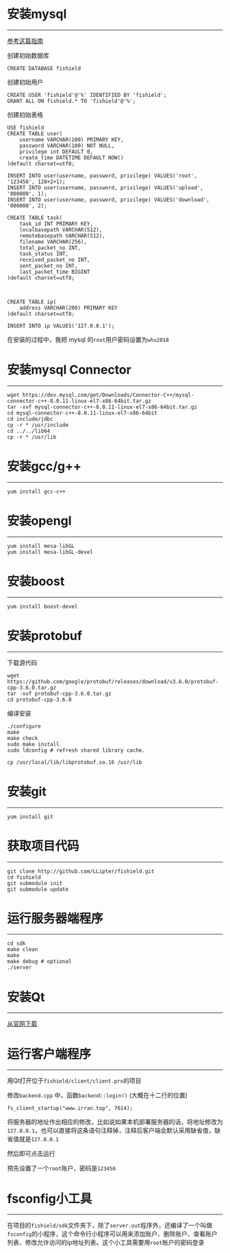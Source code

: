 # 安装mysql
---

[参考这篇指南](https://www.linode.com/docs/databases/mysql/how-to-install-mysql-on-centos-7/)

创建初始数据库

~~~
CREATE DATABASE fishield
~~~

创建初始用户

~~~
CREATE USER 'fishield'@'%' IDENTIFIED BY 'fishield'; 
GRANT ALL ON fishield.* TO 'fishield'@'%'; 
~~~

创建初始表格

~~~
USE fishield
CREATE TABLE user(
    username VARCHAR(100) PRIMARY KEY,
    password VARCHAR(100) NOT NULL,
    privilege int DEFAULT 0,
    create_time DATETIME DEFAULT NOW()
)default charset=utf8;

INSERT INTO user(username, password, privilege) VALUES('root', '123456', 128+2+1);
INSERT INTO user(username, password, privilege) VALUES('upload', '000000', 1);
INSERT INTO user(username, password, privilege) VALUES('download', '000000', 2);

CREATE TABLE task(
    task_id INT PRIMARY KEY,
    localbasepath VARCHAR(512),
    remotebasepath VARCHAR(512),
    filename VARCHAR(256),
    total_packet_no INT,
    task_status INT,
    received_packet_no INT,
    sent_packet_no INT,
    last_packet_time BIGINT
)default charset=utf8;



CREATE TABLE ip(
    address VARCHAR(200) PRIMARY KEY
)default charset=utf8;

INSERT INTO ip VALUES('127.0.0.1');
~~~


在安装的过程中，我把 mysql 的`root`用户密码设置为`whu2018`

# 安装mysql Connector
---

~~~
wget https://dev.mysql.com/get/Downloads/Connector-C++/mysql-connector-c++-8.0.11-linux-el7-x86-64bit.tar.gz
tar -xvf mysql-connector-c++-8.0.11-linux-el7-x86-64bit.tar.gz
cd mysql-connector-c++-8.0.11-linux-el7-x86-64bit
cd include/jdbc
cp -r * /usr/include
cd ../../lib64
cp -r * /usr/lib
~~~


# 安装gcc/g++
---

~~~
yum install gcc-c++
~~~

# 安装opengl
---

~~~
yum install mesa-libGL
yum install mesa-libGL-devel
~~~

# 安装boost
---

~~~
yum install boost-devel
~~~

# 安装protobuf
---

下载源代码

~~~
wget https://github.com/google/protobuf/releases/download/v3.6.0/protobuf-cpp-3.6.0.tar.gz
tar -xvf protobuf-cpp-3.6.0.tar.gz
cd protobuf-cpp-3.6.0
~~~

编译安装

~~~
./configure
make
make check
sudo make install
sudo ldconfig # refresh shared library cache.

cp /usr/local/lib/libprotobuf.so.16 /usr/lib
~~~


# 安装git
---

~~~
yum install git
~~~

# 获取项目代码
---

~~~
git clone http://github.com/LLipter/fishield.git
cd fishield
git submodule init
git submodule update
~~~


# 运行服务器端程序
---

~~~
cd sdk
make clean
make
make debug # optional
./server
~~~


# 安装Qt
---

[从官网下载](https://www.qt.io/download)

# 运行客户端程序
---
用Qt打开位于`fishield/client/client.pro`的项目

修改`backend.cpp` 中，函数`backend::login()` (大概在十二行的位置)

~~~
fs_client_startup("www.irran.top", 7614);
~~~

将服务器的地址作出相应的修改，比如说如果本机部署服务器的话，将地址修改为`127.0.0.1`，也可以直接将这条语句注释掉，注释后客户端会默认采用缺省值，缺省值就是`127.0.0.1`

然后即可点击运行

预先设置了一个`root`账户，密码是`123456`

# fsconfig小工具
---
在项目的`fishield/sdk`文件夹下，除了`server.out`程序外，还编译了一个叫做`fsconfig`的小程序，这个命令行小程序可以用来添加账户、删除账户、查看账户列表、修改允许访问的ip地址列表。这个小工具需要用`root`账户的密码登录
